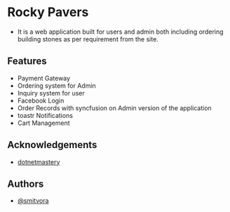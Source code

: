 # Rocky Pavers

- It is a web application built for users and admin both including ordering building stones as per requirement from the site.


## Features

- Payment Gateway
- Ordering system for Admin
- Inquiry system for user
- Facebook Login
- Order Records with syncfusion on Admin version of the application
- toastr Notifications
- Cart Management
  
## Acknowledgements

 - [dotnetmastery](https://www.dotnetmastery.com/)
 
## Authors

- [@smitvora](https://github.com/smitvora10/Rocky)

  

